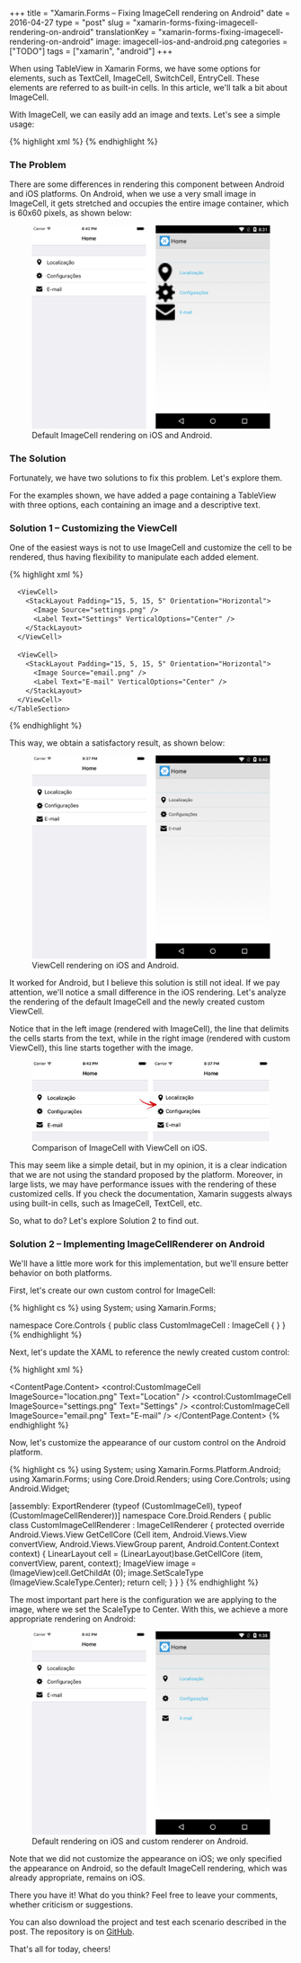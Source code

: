 +++
title = "Xamarin.Forms – Fixing ImageCell rendering on Android"
date = 2016-04-27
type = "post"
slug = "xamarin-forms-fixing-imagecell-rendering-on-android"
translationKey = "xamarin-forms-fixing-imagecell-rendering-on-android"
image: imagecell-ios-and-android.png
categories = ["TODO"]
tags = ["xamarin", "android"]
+++

When using TableView in Xamarin Forms, we have some options for elements, such as TextCell, ImageCell, SwitchCell, EntryCell. These elements are referred to as built-in cells. In this article, we'll talk a bit about ImageCell.

With ImageCell, we can easily add an image and texts. Let's see a simple usage:

{% highlight xml %}
<TableView Intent="Menu">
  <TableRoot>
    <TableSection>
      <ImageCell ImageSource="location.png" Text="Location" />
      <ImageCell ImageSource="settings.png" Text="Settings" />
      <ImageCell ImageSource="email.png" Text="E-mail" />
    </TableSection>
  </TableRoot>
</TableView>
{% endhighlight %}

### The Problem

There are some differences in rendering this component between Android and iOS platforms. On Android, when we use a very small image in ImageCell, it gets stretched and occupies the entire image container, which is 60x60 pixels, as shown below:

<figure>
	<img src="/assets/img/default-imagecell-ios-and-android.png" alt="Default ImageCell rendering on iOS and Android."> 
	<figcaption>Default ImageCell rendering on iOS and Android.</figcaption>
</figure>

### The Solution

Fortunately, we have two solutions to fix this problem. Let's explore them.

For the examples shown, we have added a page containing a TableView with three options, each containing an image and a descriptive text.

### Solution 1 – Customizing the ViewCell

One of the easiest ways is not to use ImageCell and customize the cell to be rendered, thus having flexibility to manipulate each added element.

{% highlight xml %}
<TableView Intent="Menu">
  <TableRoot>
    <TableSection>
      <ViewCell>
        <StackLayout Padding="15, 5, 15, 5" Orientation="Horizontal">
          <Image Source="location.png" />
          <Label Text="Location" VerticalOptions="Center" />
        </StackLayout>
      </ViewCell>
            
      <ViewCell>
        <StackLayout Padding="15, 5, 15, 5" Orientation="Horizontal">
          <Image Source="settings.png" />
          <Label Text="Settings" VerticalOptions="Center" />
        </StackLayout>
      </ViewCell>

      <ViewCell>
        <StackLayout Padding="15, 5, 15, 5" Orientation="Horizontal">
          <Image Source="email.png" />
          <Label Text="E-mail" VerticalOptions="Center" />
        </StackLayout>
      </ViewCell>
    </TableSection>
  </TableRoot>
</TableView>
{% endhighlight %}

This way, we obtain a satisfactory result, as shown below:

<figure>
	<img src="/assets/img/viewcell-ios-and-android.png" alt="ViewCell rendering on iOS and Android."> 
	<figcaption>ViewCell rendering on iOS and Android.</figcaption>
</figure>

It worked for Android, but I believe this solution is still not ideal. If we pay attention, we'll notice a small difference in the iOS rendering. Let's analyze the rendering of the default ImageCell and the newly created custom ViewCell.

Notice that in the left image (rendered with ImageCell), the line that delimits the cells starts from the text, while in the right image (rendered with custom ViewCell), this line starts together with the image.

<figure>
	<img src="/assets/img/comparacao-imagecell-e-viewcell-no-ios.jpg" alt="Comparison of ImageCell with ViewCell on iOS."> 
	<figcaption>Comparison of ImageCell with ViewCell on iOS.</figcaption>
</figure>

This may seem like a simple detail, but in my opinion, it is a clear indication that we are not using the standard proposed by the platform. Moreover, in large lists, we may have performance issues with the rendering of these customized cells. If you check the documentation, Xamarin suggests always using built-in cells, such as ImageCell, TextCell, etc.

So, what to do? Let's explore Solution 2 to find out.

### Solution 2 – Implementing ImageCellRenderer on Android

We'll have a little more work for this implementation, but we'll ensure better behavior on both platforms.

First, let's create our own custom control for ImageCell:

{% highlight cs %}
using System;
using Xamarin.Forms;

namespace Core.Controls
{
  public class CustomImageCell : ImageCell
  {
  }
}
{% endhighlight %}

Next, let's update the XAML to reference the newly created custom control:

{% highlight xml %}
<?xml version="1.0" encoding="UTF-8"?>
<ContentPage xmlns="http://xamarin.com/schemas/2014/forms" 
             xmlns:x="http://schemas.microsoft.com/winfx/2009/xaml" 
             xmlns:control="clr-namespace:Core.Controls;assembly=Core"  
             x:Class="Core.Views.HomeView" 
             Title="Home">
  <ContentPage.Content>
    <TableView Intent="Menu">
      <TableRoot>
        <TableSection>
          <control:CustomImageCell ImageSource="location.png" Text="Location" />
          <control:CustomImageCell ImageSource="settings.png" Text="Settings" />
          <control:CustomImageCell ImageSource="email.png" Text="E-mail" />
        </TableSection>
      </TableRoot>
    </TableView>
  </ContentPage.Content>
</ContentPage>
{% endhighlight %}

Now, let's customize the appearance of our custom control on the Android platform.

{% highlight cs %}
using System;
using Xamarin.Forms.Platform.Android;
using Xamarin.Forms;
using Core.Droid.Renders;
using Core.Controls;
using Android.Widget;

[assembly: ExportRenderer (typeof (CustomImageCell), typeof (CustomImageCellRenderer))]
namespace Core.Droid.Renders
{
  public class CustomImageCellRenderer : ImageCellRenderer
  {
    protected override Android.Views.View GetCellCore (Cell item, Android.Views.View convertView, Android.Views.ViewGroup parent, Android.Content.Context context)
    {
      LinearLayout cell = (LinearLayout)base.GetCellCore (item, convertView, parent, context);
      ImageView image = (ImageView)cell.GetChildAt (0);
      image.SetScaleType (ImageView.ScaleType.Center);
      return cell;
    }
  }
}
{% endhighlight %}

The most important part here is the configuration we are applying to the image, where we set the ScaleType to Center. With this, we achieve a more appropriate rendering on Android:

<figure>
	<img src="/assets/img/imagecell-ios-and-android.png" alt="Default rendering on iOS and custom renderer on Android."> 
	<figcaption>Default rendering on iOS and custom renderer on Android.</figcaption>
</figure>

Note that we did not customize the appearance on iOS; we only specified the appearance on Android, so the default ImageCell rendering, which was already appropriate, remains on iOS.

There you have it! What do you think? Feel free to leave your comments, whether criticism or suggestions.

You can also download the project and test each scenario described in the post. The repository is on [GitHub][projeto].

That's all for today, cheers!

[projeto]: https://github.com/ionixjunior/XFImageCellApp